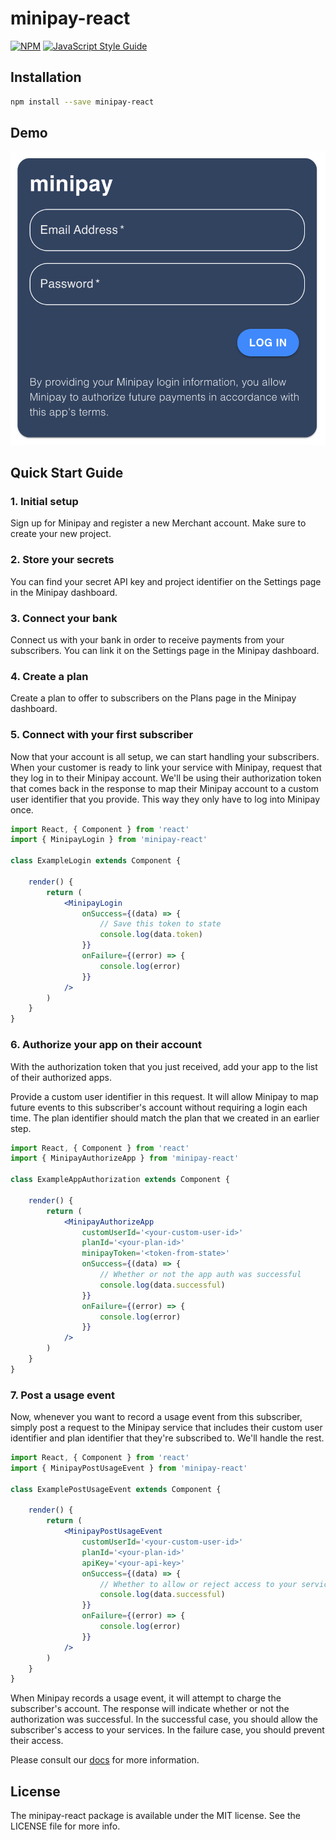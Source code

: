 # minipay-react

> 

[![NPM](https://img.shields.io/npm/v/minipay-react.svg)](https://www.npmjs.com/package/minipay-react) [![JavaScript Style Guide](https://img.shields.io/badge/code_style-standard-brightgreen.svg)](https://standardjs.com)

## Installation

```bash
npm install --save minipay-react
```

## Demo
![Demo](demo.png)

## Quick Start Guide

### 1. Initial setup

Sign up for Minipay and register a new Merchant account. Make sure to create your new project.

### 2. Store your secrets

You can find your secret API key and project identifier on the Settings page in the Minipay dashboard.

### 3. Connect your bank

Connect us with your bank in order to receive payments from your subscribers. You can link it on the Settings page in the Minipay dashboard.

### 4. Create a plan

Create a plan to offer to subscribers on the Plans page in the Minipay dashboard.

### 5. Connect with your first subscriber

Now that your account is all setup, we can start handling your subscribers. When your customer is ready to link your service with Minipay, request that they log in to their Minipay account. We'll be using their authorization token that comes back in the response to map their Minipay account to a custom user identifier that you provide. This way they only have to log into Minipay once.

```jsx
import React, { Component } from 'react'
import { MinipayLogin } from 'minipay-react'

class ExampleLogin extends Component {

    render() {
        return (
            <MinipayLogin
                onSuccess={(data) => {
                    // Save this token to state
                    console.log(data.token)
                }}
                onFailure={(error) => {
                    console.log(error)
                }}
            />
        )
    }
}
```

### 6. Authorize your app on their account

With the authorization token that you just received, add your app to the list of their authorized apps.

Provide a custom user identifier in this request. It will allow Minipay to map future events to this subscriber's account without requiring a login each time. The plan identifier should match the plan that we created in an earlier step.

```jsx
import React, { Component } from 'react'
import { MinipayAuthorizeApp } from 'minipay-react'

class ExampleAppAuthorization extends Component {

    render() {
        return (
            <MinipayAuthorizeApp
                customUserId='<your-custom-user-id>'
                planId='<your-plan-id>'
                minipayToken='<token-from-state>'
                onSuccess={(data) => {
                    // Whether or not the app auth was successful
                    console.log(data.successful)
                }}
                onFailure={(error) => {
                    console.log(error)
                }}
            />
        )
    }
}
```

### 7. Post a usage event

Now, whenever you want to record a usage event from this subscriber, simply post a request to the Minipay service that includes their custom user identifier and plan identifier that they're subscribed to. We'll handle the rest.

```jsx
import React, { Component } from 'react'
import { MinipayPostUsageEvent } from 'minipay-react'

class ExamplePostUsageEvent extends Component {

    render() {
        return (
            <MinipayPostUsageEvent
                customUserId='<your-custom-user-id>'
                planId='<your-plan-id>'
                apiKey='<your-api-key>'
                onSuccess={(data) => {
                    // Whether to allow or reject access to your services
                    console.log(data.successful)
                }}
                onFailure={(error) => {
                    console.log(error)
                }}
            />
        )
    }
}
```

When Minipay records a usage event, it will attempt to charge the subscriber's account. The response will indicate whether or not the authorization was successful. In the successful case, you should allow the subscriber's access to your services. In the failure case, you should prevent their access.

Please consult our [docs](https://minipayhq.com/docs) for more information.

## License

The minipay-react package is available under the MIT license. See the LICENSE file for more info.
